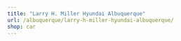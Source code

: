 ```yaml
---
title: "Larry H. Miller Hyundai Albuquerque"
url: /albuquerque/larry-h-miller-hyundai-albuquerque/
shop: car
---
```

